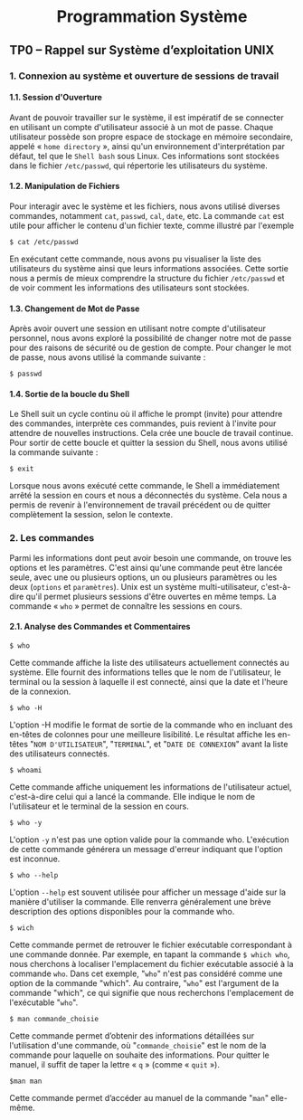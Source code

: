 <h1 align="center">Programmation Système</h1>

<h2>TP0 – Rappel sur Système d’exploitation UNIX</h2>

<h3>1.  Connexion au système et ouverture de sessions de travail</h3>
<h4>1.1.  Session d'Ouverture</h4>

  Avant de pouvoir travailler sur le système, il est impératif de se connecter en utilisant un compte d'utilisateur associé à un mot de passe. Chaque utilisateur possède son propre espace de stockage en mémoire secondaire, appelé « `home directory` », ainsi qu'un environnement d'interprétation par défaut, tel que le `Shell bash` sous Linux. Ces informations sont stockées dans le fichier `/etc/passwd`, qui répertorie les utilisateurs du système.

<h4>1.2.  Manipulation de Fichiers</h4>

  Pour interagir avec le système et les fichiers, nous avons utilisé diverses commandes, notamment `cat`, `passwd`, `cal`, `date`, etc. La commande `cat` est utile pour afficher le contenu d'un fichier texte, comme illustré par l'exemple 
```
$ cat /etc/passwd
```

  En exécutant cette commande, nous avons pu visualiser la liste des utilisateurs du système ainsi que leurs informations associées. Cette sortie nous a permis de mieux comprendre la structure du fichier `/etc/passwd` et de voir comment les informations des utilisateurs sont stockées.

<h4>1.3.	Changement de Mot de Passe</h4>

  Après avoir ouvert une session en utilisant notre compte d'utilisateur personnel, nous avons exploré la possibilité de changer notre mot de passe pour des raisons de sécurité ou de gestion de compte.
  Pour changer le mot de passe, nous avons utilisé la commande suivante : 
```
$ passwd
```

<h4>1.4.	Sortie de la boucle du Shell</h4>

  Le Shell suit un cycle continu où il affiche le prompt (invite) pour attendre des commandes, interprète ces commandes, puis revient à l'invite pour attendre de nouvelles instructions. Cela crée une boucle de travail continue.
  Pour sortir de cette boucle et quitter la session du Shell, nous avons utilisé la commande suivante : 
  ```
  $ exit
  ```
  Lorsque nous avons exécuté cette commande, le Shell a immédiatement arrêté la session en cours et nous a déconnectés du système. Cela nous a permis de revenir à l'environnement de travail précédent ou de quitter complètement la session, selon le contexte.

<h3>2.  Les commandes</h3>

  Parmi les informations dont peut avoir besoin une commande, on trouve les options et les paramètres. C'est ainsi qu'une commande peut être lancée seule, avec une ou plusieurs options, un ou plusieurs paramètres ou les deux (`options` et `paramètres`). Unix est un système multi-utilisateur, c'est-à-dire qu'il permet plusieurs sessions d'être ouvertes en même temps. La commande « `who` » permet de connaître les sessions en cours.

<h4>2.1.  Analyse des Commandes et Commentaires</h4>

```
$ who
```
Cette commande affiche la liste des utilisateurs actuellement connectés au système. Elle fournit des informations telles que le nom de l'utilisateur, le terminal ou la session à laquelle il est connecté, ainsi que la date et l'heure de la connexion.

```
$ who -H
```
L'option -H modifie le format de sortie de la commande who en incluant des en-têtes de colonnes pour une meilleure lisibilité. Le résultat affiche les en-têtes "`NOM D'UTILISATEUR`", "`TERMINAL`", et "`DATE DE CONNEXION`" avant la liste des utilisateurs connectés.

```
$ whoami
```
Cette commande affiche uniquement les informations de l'utilisateur actuel, c'est-à-dire celui qui a lancé la commande. Elle indique le nom de l'utilisateur et le terminal de la session en cours.

```
$ who -y
```
L'option `-y` n'est pas une option valide pour la commande who. L'exécution de cette commande générera un message d'erreur indiquant que l'option est inconnue.

```
$ who --help
```
L'option `--help` est souvent utilisée pour afficher un message d'aide sur la manière d'utiliser la commande. Elle renverra généralement une brève description des options disponibles pour la commande who.

```
$ wich
```
Cette commande permet de retrouver le fichier exécutable correspondant à une commande donnée.
Par exemple, en tapant la commande `$ which who`, nous cherchons à localiser l'emplacement du fichier exécutable associé à la commande `who`.
Dans cet exemple, "`who`" n'est pas considéré comme une option de la commande "which". Au contraire, "`who`" est l'argument de la commande "which", ce qui signifie que nous recherchons l'emplacement de l'exécutable "`who`".

```
$ man commande_choisie
```
Cette commande permet d’obtenir des informations détaillées sur l'utilisation d'une commande, où "`commande_choisie`" est le nom de la commande pour laquelle on souhaite des informations.
Pour quitter le manuel, il suffit de taper la lettre « `q` » (comme « `quit` »).
```
$man man
```
Cette commande permet d’accéder au manuel de la commande "`man`" elle-même.


